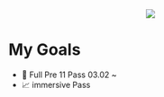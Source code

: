 <div align="center">
<a href="https://github.com/anuraghazra/github-readme-stats" align="center">
  <img align="center" src="https://github-readme-stats.vercel.app/api?username=tjehdgur1500&show_icons=true&theme=dracula" />
</a>
</div>

<h1>My Goals</h1>
<ul>
  <li>📆 Full Pre 11 Pass 03.02 ~ </li>
  <li>📈 immersive Pass </li>
</ul>
